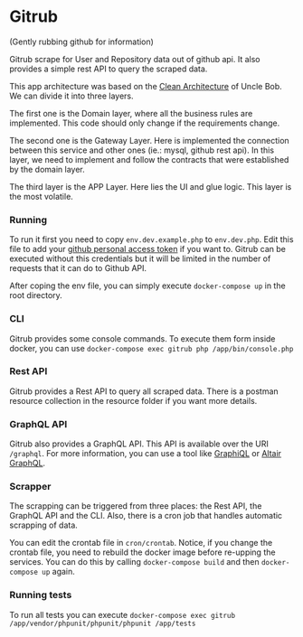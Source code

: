 # Gitrub
(Gently rubbing github for information)

Gitrub scrape for User and Repository data out of github api. It also provides a simple rest API to query the scraped data.

This app architecture was based on the [Clean Architecture](https://blog.cleancoder.com/uncle-bob/2012/08/13/the-clean-architecture.html) of Uncle Bob. We can divide it into three layers.

The first one is the Domain layer, where all the business rules are implemented. This code should only change if the requirements change.

The second one is the Gateway Layer. Here is implemented the connection between this service and other ones (ie.: mysql, github rest api). In this layer, we need to implement and follow the contracts that were established by the domain layer.

The third layer is the APP Layer. Here lies the UI and glue logic. This layer is the most volatile.

### Running

To run it first you need to copy `env.dev.example.php` to `env.dev.php`. Edit this file to add your [github personal access token](https://docs.github.com/en/github/authenticating-to-github/keeping-your-account-and-data-secure/creating-a-personal-access-token) if you want to. Gitrub can be executed without this credentials but it will be limited in the number of requests that it can do to Github API.

After coping the env file, you can simply execute `docker-compose up` in the root directory.

### CLI

Gitrub provides some console commands. To execute them form inside docker, you can use `docker-compose exec gitrub php /app/bin/console.php`

### Rest API

Gitrub provides a Rest API to query all scraped data. There is a postman resource collection in the resource folder if you want more details.

### GraphQL API

Gitrub also provides a GraphQL API. This API is available over the URI `/graphql`. For more information, you can use a tool like [GraphiQL](https://github.com/graphql/graphiql) or [Altair GraphQL](https://altair.sirmuel.design/).

### Scrapper

The scrapping can be triggered from three places: the Rest API, the GraphQL API and the CLI. Also, there is a cron job that handles automatic scrapping of data.

You can edit the crontab file in `cron/crontab`. Notice, if you change the crontab file, you need to rebuild the docker image before re-upping the services.
You can do this by calling `docker-compose build` and then `docker-compose up` again.

### Running tests

To run all tests you can execute `docker-compose exec gitrub /app/vendor/phpunit/phpunit/phpunit /app/tests`

